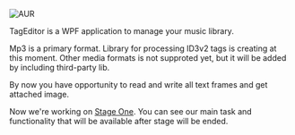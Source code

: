 ![AUR](https://img.shields.io/aur/license/yaourt.svg)


TagEditor is a WPF application to manage your music library. 
 
Mp3 is a primary format. Library for processing ID3v2 tags is creating at this moment. Other media formats is not supproted yet, but it will be added by including third-party lib.

By now you have opportunity to read and write all text frames and get attached image. 

Now we're working on [Stage One](https://github.com/FlaviusHouk/TagEditor/projects/3). You can see our main task and functionality that will be available after stage will be ended.
